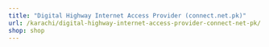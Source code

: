 ```yaml
---
title: "Digital Highway Internet Access Provider (connect.net.pk)"
url: /karachi/digital-highway-internet-access-provider-connect-net-pk/
shop: shop
---
```

